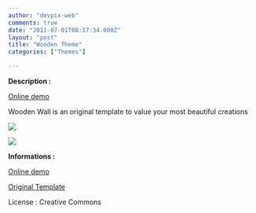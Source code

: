 ```yaml
---
author: "devpix-web"
comments: true
date: "2011-07-01T08:17:34.000Z"
layout: "post"
title: "Wooden Theme"
categories: ["Themes"]

---
```

**Description :**

[Online demo](http://silexprod.com/silex_cifacom20102011/?/wooden)

[ ](http://preprod.webschoolfactory.com/labo/2010-2011/silex/silex_server/?/musicmania)

Wooden Wall is an original template to value your most beautiful creations

![](https://www.silexlabs.org/wp-content/uploads/2011/06/wooden.jpg)

![](https://www.silexlabs.org/wp-content/uploads/2011/06/wooden2.jpg)

**Informations :**

[Online demo](http://preprod.webschoolfactory.com/labo/2010-2011/silex/silex_server/?/wooden)

[Original Template](http://www.templatemo.com/preview/templatemo_306_wooden_wall)

License : Creative Commons


